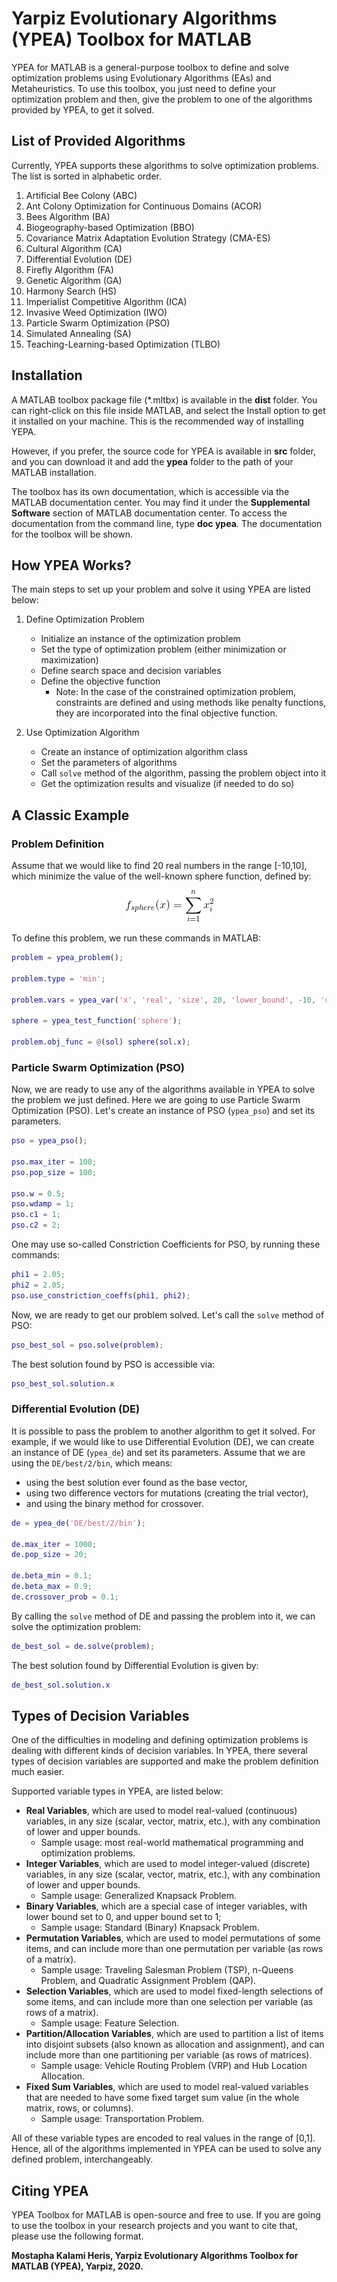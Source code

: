 # Yarpiz Evolutionary Algorithms (YPEA) Toolbox for MATLAB
YPEA for MATLAB is a general-purpose toolbox to define and solve optimization problems using Evolutionary Algorithms (EAs) and Metaheuristics. To use this toolbox, you just need to define your optimization problem and then, give the problem to one of the algorithms provided by YPEA, to get it solved.

## List of Provided Algorithms
Currently, YPEA supports these algorithms to solve optimization problems. The list is sorted in alphabetic order.

1. Artificial Bee Colony (ABC)
2. Ant Colony Optimization for Continuous Domains (ACOR)
3. Bees Algorithm (BA)
4. Biogeography-based Optimization (BBO)
5. Covariance Matrix Adaptation Evolution Strategy (CMA-ES)
6. Cultural Algorithm (CA)
7. Differential Evolution (DE)
8. Firefly Algorithm (FA)
9. Genetic Algorithm (GA)
10. Harmony Search (HS)
11. Imperialist Competitive Algorithm (ICA)
12. Invasive Weed Optimization (IWO)
13. Particle Swarm Optimization (PSO)
14. Simulated Annealing (SA)
15. Teaching-Learning-based Optimization (TLBO)

## Installation
A MATLAB toolbox package file (*.mltbx) is available in the **dist** folder. You can right-click on this file inside MATLAB, and select the Install option to get it installed on your machine. This is the recommended way of installing YEPA.

However, if you prefer, the source code for YPEA is available in **src** folder, and you can download it and add the **ypea** folder to the path of your MATLAB installation. 

The toolbox has its own documentation, which is accessible via the MATLAB documentation center. You may find it under the **Supplemental Software** section of MATLAB documentation center. To access the documentation from the command line, type **doc ypea**. The documentation for the toolbox will be shown.

## How YPEA Works?
The main steps to set up your problem and solve it using YPEA are listed below:
1. Define Optimization Problem
   - Initialize an instance of the optimization problem
   - Set the type of optimization problem (either minimization or maximization)
   - Define search space and decision variables
   - Define the objective function
     - Note: In the case of the constrained optimization problem, constraints are defined and using methods like penalty functions, they are incorporated into the final objective function.
   
2. Use Optimization Algorithm
    - Create an instance of optimization algorithm class
    - Set the parameters of algorithms
    - Call `solve` method of the algorithm, passing the problem object into it
    - Get the optimization results and visualize (if needed to do so)

## A Classic Example
### Problem Definition
Assume that we would like to find 20 real numbers in the range [-10,10], which minimize the value of the well-known sphere function, defined by:

<p align="center">
    <img src="assets/img/eq.sphere.gif">
</p>

To define this problem, we run these commands in MATLAB:
```matlab
problem = ypea_problem();

problem.type = 'min';

problem.vars = ypea_var('x', 'real', 'size', 20, 'lower_bound', -10, 'upper_bound', 10);

sphere = ypea_test_function('sphere');

problem.obj_func = @(sol) sphere(sol.x);
```

### Particle Swarm Optimization (PSO)
Now, we are ready to use any of the algorithms available in YPEA to solve the problem we just defined. Here we are going to use Particle Swarm Optimization (PSO). Let's create an instance of PSO (`ypea_pso`) and set its parameters.
```matlab
pso = ypea_pso();

pso.max_iter = 100;
pso.pop_size = 100;

pso.w = 0.5;
pso.wdamp = 1;
pso.c1 = 1;
pso.c2 = 2;
```

One may use so-called Constriction Coefficients for PSO, by running these commands:
```matlab
phi1 = 2.05;
phi2 = 2.05;
pso.use_constriction_coeffs(phi1, phi2);
```

Now, we are ready to get our problem solved. Let's call the `solve` method of PSO:
```matlab
pso_best_sol = pso.solve(problem);
```

The best solution found by PSO is accessible via:
```matlab
pso_best_sol.solution.x
```

### Differential Evolution (DE)
It is possible to pass the problem to another algorithm to get it solved. For example, if we would like to use Differential Evolution (DE), we can create an instance of DE (`ypea_de`) and set its parameters. Assume that we are using the `DE/best/2/bin`, which means:
- using the best solution ever found as the base vector,
- using two difference vectors for mutations (creating the trial vector),
- and using the binary method for crossover.

```matlab
de = ypea_de('DE/best/2/bin');

de.max_iter = 1000;
de.pop_size = 20;

de.beta_min = 0.1;
de.beta_max = 0.9;
de.crossover_prob = 0.1;
```

By calling the `solve` method of DE and passing the problem into it, we can solve the optimization problem:
```matlab
de_best_sol = de.solve(problem);
```

The best solution found by Differential Evolution is given by:
```matlab
de_best_sol.solution.x
```

## Types of Decision Variables
One of the difficulties in modeling and defining optimization problems is dealing with different kinds of decision variables. In YPEA, there several types of decision variables are supported and make the problem definition much easier.

Supported variable types in YPEA, are listed below:
- **Real Variables**, which are used to model real-valued (continuous) variables, in any size (scalar, vector, matrix, etc.), with any combination of lower and upper bounds.
  - Sample usage: most real-world mathematical programming and optimization problems.
- **Integer Variables**, which are used to model integer-valued (discrete) variables, in any size (scalar, vector, matrix, etc.), with any combination of lower and upper bounds.
  - Sample usage: Generalized Knapsack Problem.
- **Binary Variables**, which are a special case of integer variables, with lower bound set to 0, and upper bound set to 1;
  - Sample usage: Standard (Binary) Knapsack Problem.
- **Permutation Variables**, which are used to model permutations of some items, and can include more than one permutation per variable (as rows of a matrix).
  - Sample usage: Traveling Salesman Problem (TSP), n-Queens Problem, and Quadratic Assignment Problem (QAP).
- **Selection Variables**, which are used to model fixed-length selections of some items, and can include more than one selection per variable (as rows of a matrix).
  - Sample usage: Feature Selection.
- **Partition/Allocation Variables**, which are used to partition a list of items into disjoint subsets (also known as allocation and assignment), and can include more than one partitioning per variable (as rows of matrices).
  - Sample usage: Vehicle Routing Problem (VRP) and Hub Location Allocation.
- **Fixed Sum Variables**, which are used to model real-valued variables that are needed to have some fixed target sum value (in the whole matrix, rows, or columns).
  - Sample usage: Transportation Problem.

All of these variable types are encoded to real values in the range of [0,1]. Hence, all of the algorithms implemented in YPEA can be used to solve any defined problem, interchangeably.

## Citing YPEA
YPEA Toolbox for MATLAB is open-source and free to use. If you are going to use the toolbox in your research projects and you want to cite that, please use the following format.

**Mostapha Kalami Heris, Yarpiz Evolutionary Algorithms Toolbox for MATLAB (YPEA), Yarpiz, 2020.**
